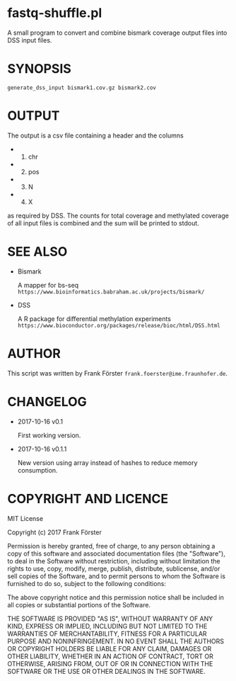 # fastq-shuffle.pl

A small program to convert and combine bismark coverage output files
into DSS input files.

# SYNOPSIS

    generate_dss_input bismark1.cov.gz bismark2.cov

# OUTPUT

The output is a csv file containing a header and the columns

- 1. chr
- 2. pos
- 3. N
- 4. X

as required by DSS. The counts for total coverage and methylated
coverage of all input files is combined and the sum will be printed to
stdout.

# SEE ALSO

- Bismark

    A mapper for bs-seq `https://www.bioinformatics.babraham.ac.uk/projects/bismark/`

- DSS

    A R package for differential methylation experiments `https://www.bioconductor.org/packages/release/bioc/html/DSS.html`

# AUTHOR

This script was written by Frank Förster `frank.foerster@ime.fraunhofer.de`.

# CHANGELOG

- 2017-10-16 v0.1

    First working version.

- 2017-10-16 v0.1.1

    New version using array instead of hashes to reduce memory
    consumption.

# COPYRIGHT AND LICENCE

MIT License

Copyright (c) 2017 Frank Förster

Permission is hereby granted, free of charge, to any person obtaining a copy
of this software and associated documentation files (the "Software"), to deal
in the Software without restriction, including without limitation the rights
to use, copy, modify, merge, publish, distribute, sublicense, and/or sell
copies of the Software, and to permit persons to whom the Software is
furnished to do so, subject to the following conditions:

The above copyright notice and this permission notice shall be included in all
copies or substantial portions of the Software.

THE SOFTWARE IS PROVIDED "AS IS", WITHOUT WARRANTY OF ANY KIND, EXPRESS OR
IMPLIED, INCLUDING BUT NOT LIMITED TO THE WARRANTIES OF MERCHANTABILITY,
FITNESS FOR A PARTICULAR PURPOSE AND NONINFRINGEMENT. IN NO EVENT SHALL THE
AUTHORS OR COPYRIGHT HOLDERS BE LIABLE FOR ANY CLAIM, DAMAGES OR OTHER
LIABILITY, WHETHER IN AN ACTION OF CONTRACT, TORT OR OTHERWISE, ARISING FROM,
OUT OF OR IN CONNECTION WITH THE SOFTWARE OR THE USE OR OTHER DEALINGS IN THE
SOFTWARE.

